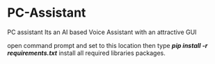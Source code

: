 # PC-Assistant
PC assistant Its an AI based Voice Assistant with an attractive GUI


open command prompt and set to this location then type <b><i>pip install -r requirements.txt</b></i>
install all required libraries packages.
